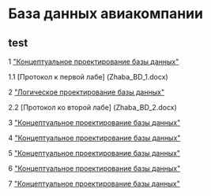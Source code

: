 # База данных авиакомпании
## test
1 ["Концептуальное проектирование базы данных"](lab1.png)

1.1 [Протокол к первой лабе] (Zhaba_BD_1.docx)

2 ["Логическое проектирование базы данных"](lab2.png)

2.2 [Протокол ко второй лабе] (Zhaba_BD_2.docx)

3 ["Концептуальное проектирование базы данных"](3.png)

4 ["Концептуальное проектирование базы данных"](3.png)

5 ["Концептуальное проектирование базы данных"](3.png)

6 ["Концептуальное проектирование базы данных"](3.png)

7 ["Концептуальное проектирование базы данных"](3.png)

